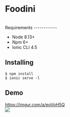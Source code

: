 <h1>Foodini</h1>
<br>
Requirements
------------

* Node 8.13+
* Npm 6+
* Ionic CLI 4.5

Installing
------------

```
$ npm install
$ ionic serve -l
```

Demo
------------
<a href="https://imgur.com/a/eoVoH5Q">https://imgur.com/a/eoVoH5Q</a>
<br><img src="https://i.imgur.com/z3kjyGm.gif">
